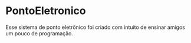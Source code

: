 # PontoEletronico
Esse sistema de ponto eletrônico foi criado com intuito de ensinar amigos um pouco de programação.  
